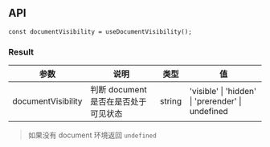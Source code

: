 
## API

```
const documentVisibility = useDocumentVisibility();
```

### Result
| 参数    | 说明                                         | 类型                   | 值 |
|---------|----------------------------------------------|------------------------|--------|
| documentVisibility | 判断 document 是否在是否处于可见状态 | string | 'visible' \| 'hidden' \| 'prerender'  \| undefined    |

> 如果没有 document 环境返回 `undefined`
